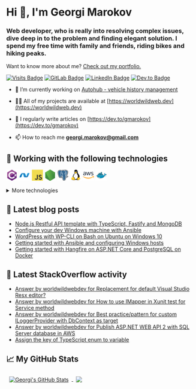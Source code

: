 
# Hi 👋, I'm Georgi Marokov
### Web developer, who is really into resolving complex issues, dive deep in to the problem and finding elegant solution. I spend my free time with family and friends, riding bikes and hiking peaks.

Want to know more about me? [Check out my portfolio.](https://worldwildweb.dev)

[![Visits Badge](https://badges.pufler.dev/visits/gmarokov/gmarokov)](https://worldwildweb.dev)
[![GitLab Badge](https://img.shields.io/badge/GitLab-Profile-orange?logo=gitlab&style=flat)](https://gitlab.com/gmarokov)
[![LinkedIn Badge](https://img.shields.io/badge/LinkedIn-Profile-informational?style=flat&logo=linkedin&logoColor=white&color=0D76A8)](https://linkedin.com/in/georgi-marokov)
[![Dev.to Badge](https://img.shields.io/badge/Dev.to-Profile-blue?logo=dev.to&style=flat)](https://dev.to/gmarokov)
  
- 🔭 I’m currently working on [Autohub - vehicle history management](https://autohub.bg)  
  
- 👨‍💻 All of my projects are available at [https://worldwildweb.dev](https://worldwildweb.dev)  
  
- 📝 I regularly write articles on [https://dev.to/gmarokov](https://dev.to/gmarokov)  
  
- 📫 How to reach me **georgi.marokov@gmail.com** 

## 💼 Working with the following technologies</h3>
<p align="left">
    <img src="https://raw.githubusercontent.com/devicons/devicon/master/icons/csharp/csharp-original.svg" alt="csharp" width="30" height="30" /> 
    <img src="https://raw.githubusercontent.com/devicons/devicon/master/icons/dot-net/dot-net-original.svg" alt="dotnet" width="30" height="30" /> 
    <img src="https://raw.githubusercontent.com/devicons/devicon/master/icons/javascript/javascript-original.svg" alt="javascript" width="30" height="30" />
    <img src="https://raw.githubusercontent.com/devicons/devicon/master/icons/nodejs/nodejs-original.svg" alt="nodejs" width="30" height="30" /> 
    <img src="https://raw.githubusercontent.com/devicons/devicon/master/icons/postgresql/postgresql-original.svg" alt="postgresql" width="30" height="30" /> 
    <img src="https://raw.githubusercontent.com/devicons/devicon/master/icons/linux/linux-original.svg" alt="linux" width="30" height="30" /> 
    <img src="https://raw.githubusercontent.com/devicons/devicon/master/icons/amazonwebservices/amazonwebservices-original.svg" alt="aws" width="30" height="30" />
    <img src="https://raw.githubusercontent.com/devicons/devicon/master/icons/docker/docker-original.svg" alt="docker" width="30" height="30" /> 
    <details>
        <summary>More technologies</summary>
        <img src="https://raw.githubusercontent.com/devicons/devicon/master/icons/typescript/typescript-original.svg" alt="typescript" width="30" height="30" /> 
        <img src="https://raw.githubusercontent.com/devicons/devicon/master/icons/php/php-original.svg" alt="php" width="30" height="30" /> 
        <img src="https://raw.githubusercontent.com/devicons/devicon/master/icons/react/react-original.svg" alt="react" width="30" height="30" /> 
        <img src="https://raw.githubusercontent.com/devicons/devicon/master/icons/webpack/webpack-original.svg" alt="webpack" width="30" height="30" />
        <img src="https://raw.githubusercontent.com/devicons/devicon/master/icons/git/git-original.svg" alt="git" width="30" height="30" />
        <img src="https://raw.githubusercontent.com/devicons/devicon/master/icons/laravel/laravel-plain.svg" alt="laravel" width="30" height="30" /> 
        <img src="https://raw.githubusercontent.com/devicons/devicon/master/icons/mongodb/mongodb-original.svg" alt="mongodb" width="30" height="30" /> 
        <img src="https://raw.githubusercontent.com/devicons/devicon/master/icons/mysql/mysql-original.svg" alt="mysql" width="30" height="30" /> 
        <img src="https://raw.githubusercontent.com/devicons/devicon/master/icons/nginx/nginx-original.svg" alt="nginx" width="30" height="30" />
        <img src="https://raw.githubusercontent.com/devicons/devicon/master/icons/redis/redis-original.svg" alt="redis" width="30" height="30" />
        <img src="https://raw.githubusercontent.com/devicons/devicon/master/icons/wordpress/wordpress-original.svg" alt="wordpress" width="30" height="30" />                             <img src="https://raw.githubusercontent.com/devicons/devicon/master/icons/windows8/windows8-original.svg" alt="windows" width="30" height="30" />                                 <img src="https://raw.githubusercontent.com/devicons/devicon/master/icons/visualstudio/visualstudio-plain.svg" alt="visualstudio" width="30" height="30" />    
    </details>
</p>

## 📝 Latest blog posts
<!-- BLOG-POST-LIST:START -->
- [Node.js Restful API template with TypeScript, Fastify and MongoDB](https://dev.to/gmarokov/node-js-restful-api-template-with-typescript-fastify-and-mongodb-4ceo)
- [Configure your dev Windows machine with Ansible](https://dev.to/gmarokov/configure-your-dev-windows-machine-with-ansible-41aj)
- [WordPress with WP-CLI on Bash on Ubuntu on Windows 10](https://dev.to/gmarokov/wordpress-with-wp-cli-on-bash-on-ubuntu-on-windows-10-4dpg)
- [Getting started with Ansible and configuring Windows hosts](https://dev.to/gmarokov/getting-started-with-ansible-and-configuring-windows-hosts-20nd)
- [Getting started with Hangfire on ASP.NET Core and PostgreSQL on Docker](https://dev.to/gmarokov/getting-started-with-hangfire-on-asp-net-core-and-postgresql-on-docker-56ak)
<!-- BLOG-POST-LIST:END -->

## 📣 Latest StackOverflow activity
<!-- STACKOVERFLOW:START -->
- [Answer by worldwildwebdev for Replacement for default Visual Studio Resx editor?](https://stackoverflow.com/questions/2067635/replacement-for-default-visual-studio-resx-editor/64400047#64400047)
- [Answer by worldwildwebdev for How to use IMapper in Xunit test for Service method](https://stackoverflow.com/questions/63950084/how-to-use-imapper-in-xunit-test-for-service-method/63951931#63951931)
- [Answer by worldwildwebdev for Best practice/pattern for custom ILoggerProvider with DbContext as target](https://stackoverflow.com/questions/59956210/best-practice-pattern-for-custom-iloggerprovider-with-dbcontext-as-target/62835577#62835577)
- [Answer by worldwildwebdev for Publish ASP.NET WEB API 2 with SQL Server database in AWS](https://stackoverflow.com/questions/43583790/publish-asp-net-web-api-2-with-sql-server-database-in-aws/61032219#61032219)
- [Assign the key of TypeScript enum to variable](https://stackoverflow.com/questions/61031637/assign-the-key-of-typescript-enum-to-variable)
<!-- STACKOVERFLOW:END -->

## 📈 My GitHub Stats

<a href="https://github.com/gmarokov">
  <img align="center" style="margin:0.5rem" src="https://github-readme-stats.vercel.app/api?username=gmarokov&show_icons=true&line_height=27&count_private=true&title_color=ffffff&text_color=c9cacc&icon_color=4AB097&bg_color=1A2B34" alt="Georgi's GitHub Stats" />
</a>
<a href="https://github.com/gmarokov">
  <img align="center" style="margin:0.5rem" src="https://github-readme-stats.vercel.app/api/top-langs/?username=gmarokov&hide=html,css&title_color=ffffff&text_color=c9cacc&icon_color=4AB197&bg_color=1A2B34" />
</a>

